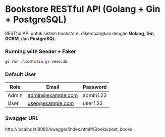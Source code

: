 # Bookstore RESTful API (Golang + Gin + PostgreSQL)

RESTful API untuk sistem bookstore, dikembangkan dengan **Golang**, **Gin**, **GORM**, dan **PostgreSQL**.  

### Running with Seeder + Faker
```bash
go run .\cmd\main.go seed:db
```

### Default User
| Role  | Email                                         | Password |
| ----- | --------------------------------------------- | -------- |
| Admin | [admin@example.com](mailto:admin@example.com) | admin123 |
| User  | [user@example.com](mailto:user@example.com)   | user123  |

### Swagger URL
http://localhost:8080/swagger/index.html#/Books/post_books

